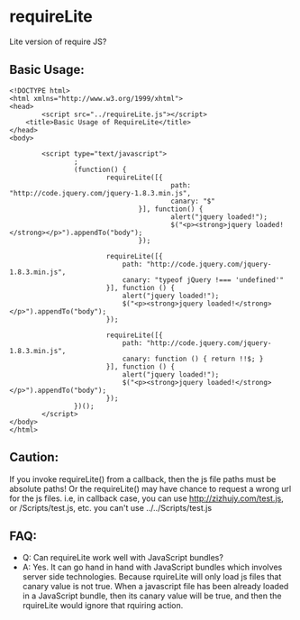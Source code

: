 requireLite
===========

Lite version of require JS?

## Basic Usage:

```
<!DOCTYPE html>
<html xmlns="http://www.w3.org/1999/xhtml">
<head>
        <script src="../requireLite.js"></script>
    <title>Basic Usage of RequireLite</title>
</head>
<body>

        <script type="text/javascript">
                ;
                (function() {
                        requireLite([{
                                        path: "http://code.jquery.com/jquery-1.8.3.min.js",
                                        canary: "$"
                                }], function() {
                                        alert("jquery loaded!");
                                        $("<p><strong>jquery loaded!</strong></p>").appendTo("body");
                                });
		    
						requireLite([{
							path: "http://code.jquery.com/jquery-1.8.3.min.js",
							canary: "typeof jQuery !=== 'undefined'"
						}], function () {
							alert("jquery loaded!");
							$("<p><strong>jquery loaded!</strong></p>").appendTo("body");
						});
		    
						requireLite([{
							path: "http://code.jquery.com/jquery-1.8.3.min.js",
							canary: function () { return !!$; }
						}], function () {
							alert("jquery loaded!");
							$("<p><strong>jquery loaded!</strong></p>").appendTo("body");
						});
                })();
        </script>
</body>
</html>
```
## Caution: 
If you invoke requireLite() from a callback, then the js file paths
must be absolute paths! Or the requireLite() may have chance to request a wrong 
url for the js files.
i.e, in callback case, you can use http://zizhujy.com/test.js, or /Scripts/test.js, etc.
you can't use ../../Scripts/test.js

## FAQ:
- Q: Can requireLite work well with JavaScript bundles?
- A: Yes. It can go hand in hand with JavaScript bundles which involves server side technologies. Because rquireLite will only load js files that canary value is not true. When a javascript file has been already loaded in a JavaScript bundle, then its canary value will be true, and then the rquireLite would ignore that rquiring action.